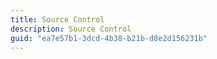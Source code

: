 ```yaml
---
title: Source Control
description: Source Control
guid: "ea7e57b1-3dcd-4b38-b21b-d8e2d156231b"
---
```

